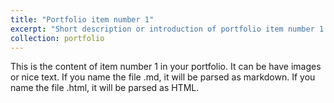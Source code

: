 ```yaml
---
title: "Portfolio item number 1"
excerpt: "Short description or introduction of portfolio item number 1. click titel to get more information about it.<br/><img src='../images/500x300.png'>"
collection: portfolio
---
```




This is the content of  item number 1 in your portfolio. It can be have images or nice text. If you name the file .md, it will be parsed as markdown. If you name the file .html, it will be parsed as HTML. 
